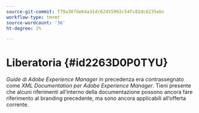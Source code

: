 ```yaml
---
source-git-commit: f79a387de64a31dc62455992c54fc82dc6235ebc
workflow-type: tm+mt
source-wordcount: '36'
ht-degree: 2%

---
```

# Liberatoria {#id2263D0P0TYU}

*Guide di Adobe Experience Manager* in precedenza era contrassegnato come *XML Documentation per Adobe Experience Manager*. Tieni presente che alcuni riferimenti all’interno della documentazione possono ancora fare riferimento al branding precedente, ma sono ancora applicabili all’offerta corrente.


